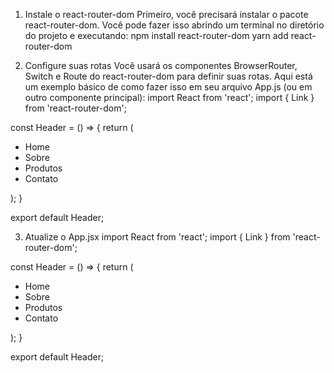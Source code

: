 1. Instale o react-router-dom
Primeiro, você precisará instalar o pacote react-router-dom. Você pode fazer isso abrindo um terminal no diretório do projeto e executando:
npm install react-router-dom
yarn add react-router-dom

2. Configure suas rotas
Você usará os componentes BrowserRouter, Switch e Route do react-router-dom para definir suas rotas. Aqui está um exemplo básico de como fazer isso em seu arquivo App.js (ou em outro componente principal):
import React from 'react';
import { Link } from 'react-router-dom';

const Header = () => {
  return (
    <ul>
      <li><Link to="/">Home</Link></li>
      <li><Link to="/sobre">Sobre</Link></li>
      <li><Link to="/produtos">Produtos</Link></li>
      <li><Link to="/contato">Contato</Link></li>
    </ul>
  );
}

export default Header;


3. Atualize o App.jsx
import React from 'react';
import { Link } from 'react-router-dom';

const Header = () => {
  return (
    <ul>
      <li><Link to="/">Home</Link></li>
      <li><Link to="/sobre">Sobre</Link></li>
      <li><Link to="/produtos">Produtos</Link></li>
      <li><Link to="/contato">Contato</Link></li>
    </ul>
  );
}

export default Header;
